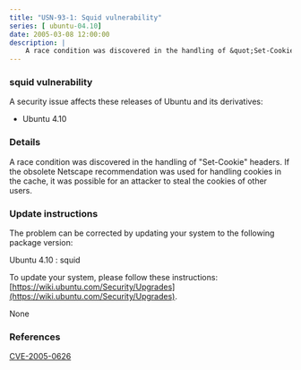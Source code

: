 ```yaml
---
title: "USN-93-1: Squid vulnerability"
series: [ ubuntu-04.10]
date: 2005-03-08 12:00:00
description: |
    A race condition was discovered in the handling of &quot;Set-Cookie&quot; headers. If the obsolete Netscape recommendation was used for handling cookies in the cache, it was possible for an attacker to steal the cookies of other users.
--- 
```

 
### squid vulnerability

A security issue affects these releases of Ubuntu and its derivatives:

* Ubuntu 4.10

### Details

A race condition was discovered in the handling of &quot;Set-Cookie&quot; headers. If the obsolete Netscape recommendation was used for handling cookies in the cache, it was possible for an attacker to steal the cookies of other users.

### Update instructions

The problem can be corrected by updating your system to the following package version:

Ubuntu 4.10
 : squid 

To update your system, please follow these instructions: [https://wiki.ubuntu.com/Security/Upgrades](https://wiki.ubuntu.com/Security/Upgrades).

None

### References

 [CVE-2005-0626](http://people.ubuntu.com/~ubuntu-security/cve/CVE-2005-0626)
 
